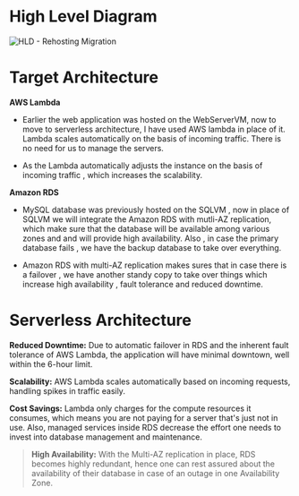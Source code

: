 # High Level Diagram
![HLD - Rehosting Migration](https://github.com/user-attachments/assets/85105f55-9017-44e0-a1cd-2b642062f678)


# Target Architecture

**AWS Lambda**

-   Earlier the web application was hosted on the WebServerVM, now to
    move to serverless architecture, I have used AWS lambda in place of
    it. Lambda scales automatically on the basis of incoming traffic.
    There is no need for us to manage the servers.

-   As the Lambda automatically adjusts the instance on the basis of
    incoming traffic , which increases the scalability.

**Amazon RDS**

-   MySQL database was previously hosted on the SQLVM , now in place of
    SQLVM we will integrate the Amazon RDS with mutli-AZ replication,
    which make sure that the database will be available among various
    zones and and will provide high availability. Also , in case the
    primary database fails , we have the backup database to take over
    everything.

-   Amazon RDS with multi-AZ replication makes sures that in case there
    is a failover , we have another standy copy to take over things
    which increase high availability , fault tolerance and reduced
    downtime.

# Serverless Architecture
**Reduced Downtime:** Due to automatic failover in RDS and the
inherent fault tolerance of AWS Lambda, the application will have
minimal downtown, well within the 6-hour limit.

**Scalability:** AWS Lambda scales automatically based on incoming
requests, handling spikes in traffic easily.

**Cost Savings:** Lambda only charges for the compute resources it
consumes, which means you are not paying for a server that's just not
in use. Also, managed services inside RDS decrease the effort one
needs to invest into database management and maintenance.

> **High Availability:** With the Multi-AZ replication in place, RDS
> becomes highly redundant, hence one can rest assured about the
> availability of their database in case of an outage in one
> Availability Zone.

